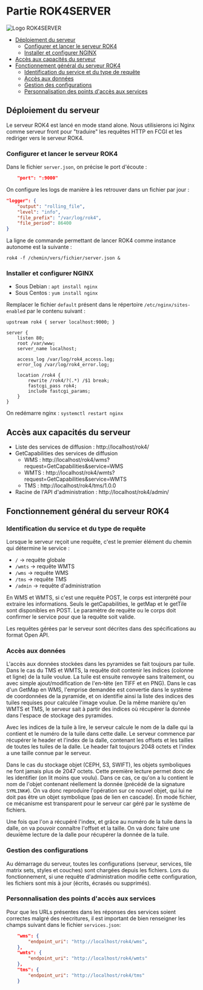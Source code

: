 # Partie ROK4SERVER

![Logo ROK4SERVER](../docs/images/rok4server.png)

- [Déploiement du serveur](#déploiement-du-serveur)
  - [Configurer et lancer le serveur ROK4](#configurer-et-lancer-le-serveur-rok4)
  - [Installer et configurer NGINX](#installer-et-configurer-nginx)
- [Accès aux capacités du serveur](#accès-aux-capacités-du-serveur)
- [Fonctionnement général du serveur ROK4](#fonctionnement-général-du-serveur-rok4)
  - [Identification du service et du type de requête](#identification-du-service-et-du-type-de-requête)
  - [Accès aux données](#accès-aux-données)
  - [Gestion des configurations](#gestion-des-configurations)
  - [Personnalisation des points d'accès aux services](#personnalisation-des-points-daccès-aux-services)

## Déploiement du serveur

Le serveur ROK4 est lancé en mode stand alone. Nous utilisierons ici Nginx comme serveur front pour "traduire" les requêtes HTTP en FCGI et les rediriger vers le serveur ROK4.

### Configurer et lancer le serveur ROK4

Dans le fichier `server.json`, on précise le port d'écoute :

```json
    "port": ":9000"
```

On configure les logs de manière à les retrouver dans un fichier par jour :

```json
"logger": {
    "output": "rolling_file",
    "level": "info",
    "file_prefix": "/var/log/rok4",
    "file_period": 86400
}
```

La ligne de commande permettant de lancer ROK4 comme instance autonome est la suivante :
```
rok4 -f /chemin/vers/fichier/server.json &
```

### Installer et configurer NGINX

* Sous Debian : `apt install nginx`
* Sous Centos : `yum install nginx`

Remplacer le fichier `default` présent dans le répertoire `/etc/nginx/sites-enabled` par le contenu suivant :

```
upstream rok4 { server localhost:9000; }

server {
    listen 80;
    root /var/www;
    server_name localhost;

    access_log /var/log/rok4_access.log;
    error_log /var/log/rok4_error.log;

    location /rok4 {
        rewrite /rok4/?(.*) /$1 break;
        fastcgi_pass rok4;
        include fastcgi_params;
    }
}
```

On redémarre nginx : `systemctl restart nginx`

## Accès aux capacités du serveur

* Liste des services de diffusion : http://localhost/rok4/
* GetCapabilities des services de diffusion
    - WMS : http://localhost/rok4/wms?request=GetCapabilities&service=WMS
    - WMTS : http://localhost/rok4/wmts?request=GetCapabilities&service=WMTS
    - TMS : http://localhost/rok4/tms/1.0.0
* Racine de l'API d'administration : http://localhost/rok4/admin/

## Fonctionnement général du serveur ROK4

### Identification du service et du type de requête

Lorsque le serveur reçoit une requête, c'est le premier élément du chemin qui détermine le service :

* `/` -> requête globale
* `/wmts` -> requête WMTS
* `/wms` -> requête WMS
* `/tms` -> requête TMS
* `/admin` -> requête d'administration

En WMS et WMTS, si c'est une requête POST, le corps est interprété pour extraire les informations. Seuls le getCapabilities, le getMap et le getTile sont disponibles en POST. Le paramètre de requête ou le corps doit confirmer le service pour que la requête soit valide.

Les requêtes gérées par le serveur sont décrites dans des spécifications au format Open API.

### Accès aux données

L'accès aux données stockées dans les pyramides se fait toujours par tuile. Dans le cas du TMS et WMTS, la requête doit contenir les indices (colonne et ligne) de la tuile voulue. La tuile est ensuite renvoyée sans traitement, ou avec simple ajout/modification de l'en-tête (en TIFF et en PNG). Dans le cas d'un GetMap en WMS, l'emprise demandée est convertie dans le système de coordonnées de la pyramide, et on identifie ainsi la liste des indices des tuiles requises pour calculée l'image voulue. De la même manière qu'en WMTS et TMS, le serveur sait à partir des indices où récupérer la donnée dans l'espace de stockage des pyramides.

Avec les indices de la tuile à lire, le serveur calcule le nom de la dalle qui la contient et le numéro de la tuile dans cette dalle. Le serveur commence par récupérer le header et l'index de la dalle, contenant les offsets et les tailles de toutes les tuiles de la dalle. Le header fait toujours 2048 octets et l'index a une taille connue par le serveur.

Dans le cas du stockage objet (CEPH, S3, SWIFT), les objets symboliques ne font jamais plus de 2047 octets. Cette première lecture permet donc de les identifier (on lit moins que voulu). Dans ce cas, ce qu'on a lu contient le nom de l'objet contenant réellement la donnée (précédé de la signature `SYMLINK#`). On va donc reproduire l'opération sur ce nouvel objet, qui lui ne doit pas être un objet symbolique (pas de lien en cascade). En mode fichier, ce mécanisme est transparent pour le serveur car géré par le système de fichiers.

Une fois que l'on a récupéré l'index, et grâce au numéro de la tuile dans la dalle, on va pouvoir connaître l'offset et la taille. On va donc faire une deuxième lecture de la dalle pour récupérer la donnée de la tuile.

### Gestion des configurations

Au démarrage du serveur, toutes les configurations (serveur, services, tile matrix sets, styles et couches) sont chargées depuis les fichiers. Lors du fonctionnement, si une requête d'administration modifie cette configuration, les fichiers sont mis à jour (écrits, écrasés ou supprimés).

### Personnalisation des points d'accès aux services

Pour que les URLs présentes dans les réponses des services soient correctes malgré des réecritures, il est important de bien renseigner les champs suivant dans le fichier `services.json`:

```json
    "wms": {
        "endpoint_uri": "http://localhost/rok4/wms",
    },
    "wmts": {
	    "endpoint_uri": "http://localhost/rok4/wmts"
    },
    "tms": {
        "endpoint_uri": "http://localhost/rok4/tms"
    }
```
